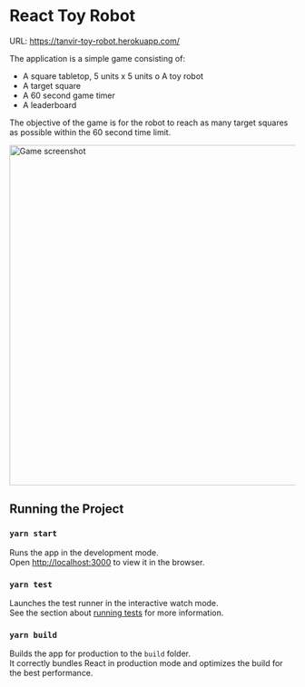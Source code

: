 # React Toy Robot

URL: https://tanvir-toy-robot.herokuapp.com/

The application is a simple game consisting of:
* A square tabletop, 5 units x 5 units o A toy robot
* A target square
* A 60 second game timer
* A leaderboard

The objective of the game is for the robot to reach as many target squares as possible within the 60
second time limit.

<img src="https://tanvir-toy-robot.herokuapp.com/screenshot.png" alt="Game screenshot" width="600" />

## Running the Project 

### `yarn start`

Runs the app in the development mode.\
Open [http://localhost:3000](http://localhost:3000) to view it in the browser.

### `yarn test`

Launches the test runner in the interactive watch mode.\
See the section about [running tests](https://facebook.github.io/create-react-app/docs/running-tests) for more information.

### `yarn build`

Builds the app for production to the `build` folder.\
It correctly bundles React in production mode and optimizes the build for the best performance.
